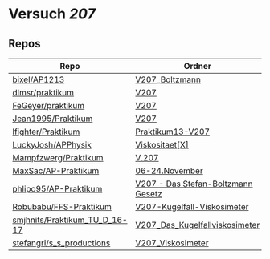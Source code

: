 # Versuch *207*

## Repos

|                                 Repo                                 |                                                                            Ordner                                                                             |                                                                                   PDFs                                                                                   |
|----------------------------------------------------------------------|---------------------------------------------------------------------------------------------------------------------------------------------------------------|--------------------------------------------------------------------------------------------------------------------------------------------------------------------------|
|[bixel/AP1213](../repo/bixel/AP1213)                                  |[V207_Boltzmann](https://github.com/bixel/AP1213/tree/master/V207_Boltzmann)                                                                                   |[00_protokoll.pdf](https://docs.google.com/viewer?url=https://raw.githubusercontent.com/bixel/AP1213/master/V207_Boltzmann/00_protokoll.pdf)                              |
|[dlmsr/praktikum](../repo/dlmsr/praktikum)                            |[V207](https://github.com/dlmsr/praktikum/tree/master/V207)                                                                                                    |–                                                                                                                                                                         |
|[FeGeyer/praktikum](../repo/FeGeyer/praktikum)                        |[V207](https://github.com/FeGeyer/praktikum/tree/master/3_Semester/V207)                                                                                       |[V207.pdf](https://docs.google.com/viewer?url=https://raw.githubusercontent.com/FeGeyer/praktikum/master/3_Semester/PDF%20Dateien/V207.pdf)                               |
|[Jean1995/Praktikum](../repo/Jean1995/Praktikum)                      |[V207](https://github.com/Jean1995/Praktikum/tree/master/V207)                                                                                                 |[V207.pdf](https://docs.google.com/viewer?url=https://raw.githubusercontent.com/Jean1995/Praktikum/master/Protokolle_Fertig/V207.pdf)                                     |
|[lfighter/Praktikum](../repo/lfighter/Praktikum)                      |[Praktikum13-V207](https://github.com/lfighter/Praktikum/tree/master/Praktikum13-V207)                                                                         |–                                                                                                                                                                         |
|[LuckyJosh/APPhysik](../repo/LuckyJosh/APPhysik)                      |[Viskositaet[X]](https://github.com/LuckyJosh/APPhysik/tree/master/Viskositaet%5BX%5D)                                                                         |–                                                                                                                                                                         |
|[Mampfzwerg/Praktikum](../repo/Mampfzwerg/Praktikum)                  |[V.207](https://github.com/Mampfzwerg/Praktikum/tree/master/V.207)                                                                                             |[main.pdf](https://docs.google.com/viewer?url=https://raw.githubusercontent.com/Mampfzwerg/Praktikum/master/V.207/latex-template/main.pdf)                                |
|[MaxSac/AP-Praktikum](../repo/MaxSac/AP-Praktikum)                    |[06-24.November](https://github.com/MaxSac/AP-Praktikum/tree/master/06-24.November)                                                                            |[main.pdf](https://docs.google.com/viewer?url=https://raw.githubusercontent.com/MaxSac/AP-Praktikum/master/06-24.November/build/main.pdf)                                 |
|[phlipo95/AP-Praktikum](../repo/phlipo95/AP-Praktikum)                |[V207 - Das Stefan-Boltzmann Gesetz](https://github.com/phlipo95/AP-Praktikum/tree/master/V207%20-%20Das%20Stefan-Boltzmann%20Gesetz)                          |[main.pdf](https://docs.google.com/viewer?url=https://raw.githubusercontent.com/NicoWeio/awesome-ap-pdfs/main/phlipo95%E2%88%95AP-Praktikum/207/main.pdf) \*              |
|[Robubabu/FFS-Praktikum](../repo/Robubabu/FFS-Praktikum)              |[V207-Kugelfall-Viskosimeter](https://github.com/Robubabu/FFS-Praktikum/tree/master/V207-Kugelfall-Viskosimeter)                                               |[V207.pdf](https://docs.google.com/viewer?url=https://raw.githubusercontent.com/Robubabu/FFS-Praktikum/master/Versuchs_pdfs/WS/V207.pdf)                                  |
|[smjhnits/Praktikum_TU_D_16-17](../repo/smjhnits/Praktikum_TU_D_16-17)|[V207_Das_Kugelfallviskosimeter](https://github.com/smjhnits/Praktikum_TU_D_16-17/tree/master/Anf%C3%A4ngerpraktikum/Protokolle/V207_Das_Kugelfallviskosimeter)|[V207.pdf](https://docs.google.com/viewer?url=https://raw.githubusercontent.com/smjhnits/Praktikum_TU_D_16-17/master/Anf%C3%A4ngerpraktikum/Fertige%20Protokolle/V207.pdf)|
|[stefangri/s_s_productions](../repo/stefangri/s_s_productions)        |[V207_Viskosimeter](https://github.com/stefangri/s_s_productions/tree/master/PHY341/V207_Viskosimeter)                                                         |–                                                                                                                                                                         |
